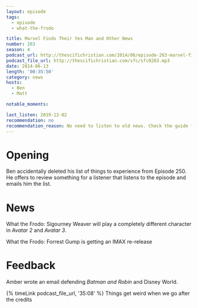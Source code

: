 ```yaml
---
layout: episode
tags:
  - episode
  - what-the-frodo

title: Marvel Finds Their Yes Man and Other News
number: 263
season: 4
podcast_url: http://thescifichristian.com/2014/06/episode-263-marvel-finds-their-yes-man-and-other-news/
podcast_file_url: http://thescifichristian.com/sfc/sfc0263.mp3
date: 2014-06-13
length: '00:35:50'
category: news
hosts:
  - Ben
  - Matt

notable_moments: 

last_listen: 2019-12-02
recommendation: no
recommendation_reason: No need to listen to old news. Check the guide for what's interesting in hindsight.
---
```

# Opening
Ben accidentally deleted his list of things to experience from Episode 250. He offers to review something for a listener that listens to the episode and emails him the list. 



# News
What the Frodo: Sigourney Weaver will play a completely different character in <i class="work-title">Avatar 2</i> and <i class="work-title">Avatar 3</i>.

What the Frodo: Forrest Gump is getting an IMAX re-release



# Feedback 
Amber wrote an email defending <i class="work-title">Batman and Robin</i> and Disney World. 

{% timeLink podcast_file_url, '35:08' %} Things get weird when we go after the credits